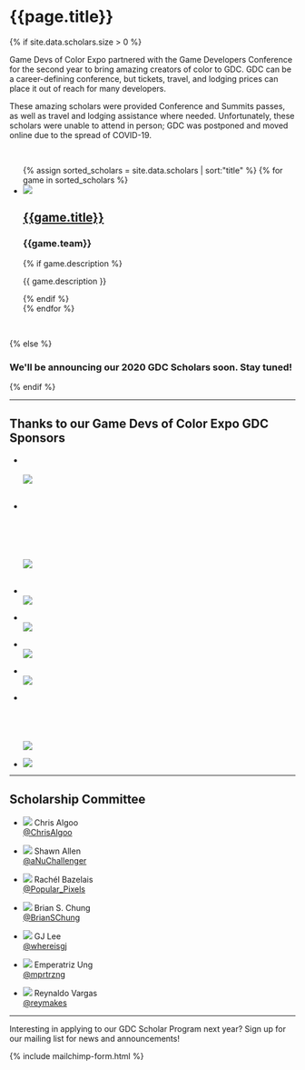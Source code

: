 # {{page.title}}

{% if site.data.scholars.size > 0 %}

<p>
Game Devs of Color Expo partnered with the Game Developers Conference for the second year to bring amazing creators of color to GDC. GDC can be a career-defining conference, but tickets, travel, and lodging prices can place it out of reach for many developers.
</p>
<p>
These amazing scholars were provided Conference and Summits passes, as well as travel and lodging assistance where needed. Unfortunately, these scholars were unable to attend in person; GDC was postponed and moved online due to the spread of COVID-19. 
</p>

<br/>

  <ul class="list-unstyled">
    {% assign sorted_scholars = site.data.scholars | sort:"title" %}
    {% for game in sorted_scholars %}
    <li class="list-data col-container">
      <div class="col-3">
        <a href="{{game.link}}" target="_blank">
          <img src="/assets/images/scholars/2020/{{game.image}}" class="list-data-photo">
        </a>
      </div>
      <div class="col-3-2">
        <a href="{{game.link}}" target="_blank">
          <h2 class="list-data-title">{{game.title}}</h2>
        </a>
        <h3 class="list-data-title">{{game.team}}</h3>
        {% if game.description %}
        <p class="list-data-description text-smaller">{{ game.description }}</p>
        {% endif %}
      </div>
    </li>
    {% endfor %}
  </ul>
  <br>

{% else %}

### We'll be announcing our 2020 GDC Scholars soon. Stay tuned!

{% endif %}

----

## Thanks to our Game Devs of Color Expo GDC Sponsors

<ul class="col-container sponsors-container">


<li class="col-3">
<p>
<br/>
<br/>
<a href="http://www.redhookgames.com/" target="_blank">
<img src="/assets/images/scholars/2020/redhook_logo.png">
<br/>
<br/>
</a>
</p>
</li>

<li class="col-3-2">
<p>
<br/>
<br/>
<br/>
<br/>
<br/>
<br/>
<a href="https://subsetgames.com/" target="_blank">
<img src="/assets/images/scholars/2019/SubsetGames_logo.png">
<br/>
<br/>
</a>
</p>
</li>

</ul>

<ul class="col-container sponsors-container">

<li class="col-3">
<p>
<br/>
<a href="https://maximumcrash.com/" target="_blank">
<img src="/assets/images/scholars/2020/mxmcrash_logo.png">
</a>
</p>
</li>

<li class="col-3">
<p>
<br/>
<a href="https://fullbrig.ht/" target="_blank">
<img src="/assets/images/scholars/2020/fullbright_logo.png">
</a>
</p>
</li>

<li class="col-3">
<p>
<br/>
<a href="http://www.capybaragames.com" target="_blank">
<img src="/assets/images/scholars/2019/CapybaraGames_logo.png">
</a>
</p>
</li>

<li class="col-3">
<p>
<br/>
<a href="https://www.vlambeer.com/" target="_blank">
<img src="/assets/images/scholars/2020/vlamber_logo.png">
</a>
</p>
</li>

<li class="col-3">
<p>
<br/>
<br/>
<br/>
<br/>
<br/>
<a href="http://www.thehollowponds.com/" target="_blank">
<img src="/assets/images/scholars/2020/hollowponds_logo.png">
</a>
</p>
</li>

<li class="col-3">
<p>
<a href="http://dreamfeel.org/" target="_blank">
<img src="/assets/images/scholars/2019/dreamfeel_logo.png">
</a>
</p>
</li>
</ul>


----

## Scholarship Committee

<ul class="col-container sponsors-container">
<li class="col-3">
<p>
<img src="/assets/images/scholars/2019/ChrisAlgoo.jpg">
Chris Algoo<br/>
<a href="https://twitter.com/chrisalgoo?lang=en" target="_blank">@ChrisAlgoo</a>
</p>
</li>

<li class="col-3">
<p>
<img src="/assets/images/scholars/2019/ShawnAllen.jpg">
Shawn Allen<br/>
<a href="https://twitter.com/aNuChallenger" target="_blank">@aNuChallenger</a>
</p>
</li>

<li class="col-3">
<p>
<img src="/assets/images/scholars/2019/RachelBazelais.JPG">
Rachél Bazelais<br/>
<a href="https://twitter.com/Popular_Pixels" target="_blank">@Popular_Pixels</a>
</p>
</li>
</ul>

<ul class="col-container sponsors-container">
<li class="col-3">
<p>
<img src="/assets/images/scholars/2019/BrianSChung.jpg">
Brian S. Chung<br/>
<a href="https://twitter.com/BrianSChung" target="_blank">@BrianSChung</a>
</p>
</li>

<li class="col-3">
<p>
<img src="/assets/images/scholars/2019/GJLee.jpg">
GJ Lee<br/>
<a href="https://twitter.com/whereisgj" target="_blank">@whereisgj</a>
</p>
</li>

<li class="col-3">
<p>
<img src="/assets/images/scholars/2019/Emperatriz_Ung.png">
Emperatriz Ung<br/>
<a href="https://twitter.com/mprtrzng" target="_blank">@mprtrzng</a>
</p>
</li>

<li class="col-3">
<p>
<img src="/assets/images/scholars/2019/ReynaldoVargas.JPG">
Reynaldo Vargas<br/>
<a href="https://twitter.com/reymakes" target="_blank">@reymakes</a>
</p>
</li>
</ul>

----

Interesting in applying to our GDC Scholar Program next year? Sign up for our mailing list for news and announcements!

{% include mailchimp-form.html %}
